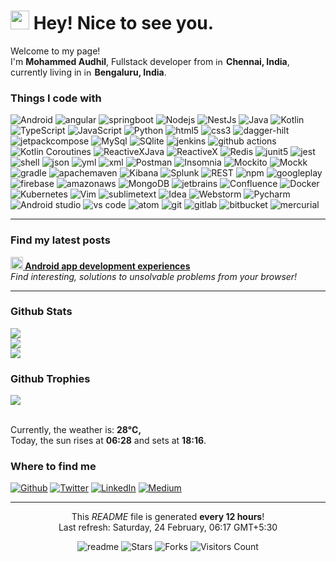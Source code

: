 <h1><img alt="sunglass" src="https://emojis.slackmojis.com/emojis/images/1531849430/4246/blob-sunglasses.gif?1531849430" width="30"/>
    Hey! Nice to see you.</h1>

<p>Welcome to my page! <br> I'm <b>Mohammed Audhil</b>, Fullstack developer from <img alt="india"
        src="https://cdn-icons-png.flaticon.com/512/330/330439.png" width="13"/> <b>Chennai, India</b>, currently living
    in <img alt="india" src="https://cdn-icons-png.flaticon.com/512/330/330439.png" width="13"/> <b>Bengaluru, India</b>. </p>
<h3>Things I code with</h3>
<p>
    <img alt="Android" src="https://img.shields.io/badge/Android-green?style=flat-square&logo=android&logoColor=white"/>
    <img alt="angular"
         src="https://img.shields.io/badge/-Angular-DD0031?style=flat-square&logo=angular&logoColor=white"/>
    <img alt="springboot" src="https://img.shields.io/badge/spingboot-black?style=flat-square&logo=springboot"/>
    <img alt="Nodejs" src="https://img.shields.io/badge/-Nodejs-43853d?style=flat-square&logo=Node.js&logoColor=white"/>
    <img alt="NestJs" src="https://img.shields.io/badge/-NestJs-ea2845?style=flat-square&logo=nestjs&logoColor=white"/>
    <img alt="Java" src="https://img.shields.io/badge/-Java-5382A1?style=flat-square"/>
    <img alt="Kotlin" src="https://img.shields.io/badge/-Kotlin-000000?style=flat-square&logo=kotlin&logoColor=white"/>
    <img alt="TypeScript"
         src="https://img.shields.io/badge/-TypeScript-007ACC?style=flat-square&logo=typescript&logoColor=white"/>
    <img alt="JavaScript"
         src="https://img.shields.io/badge/-JavaScript-yellow?style=flat-square&logo=javascript&logoColor=white"/>
    <img alt="Python" src="https://img.shields.io/badge/-Python-CC6699?style=flat-square&logo=python&logoColor=white"/>
    <img alt="html5" src="https://img.shields.io/badge/-HTML-E34F26?style=flat-square&logo=html5&logoColor=white"/>
    <img alt="css3" src="https://img.shields.io/badge/-CSS-2965f1?style=flat-square&logo=css3&logoColor=white"/>
    <img alt="dagger-hilt"
         src="https://img.shields.io/badge/Dagger-Hilt-green?style=flat-square&logo=android&logoColor=white"/>
    <img alt="jetpackcompose"
         src="https://img.shields.io/badge/-Android Jetpack Compose-43853d?style=flat-square&logo=jetpackcompose&logoColor=white"/>
    <img alt="MySql" src="https://img.shields.io/badge/-MySql-255d82?style=flat-square&logo=mysql&logoColor=white"/>
    <img alt="SQlite" src="https://img.shields.io/badge/-SQlite-478dc9?style=flat-square&logo=sqlite&logoColor=white"/>
    <img alt="jenkins" src="https://img.shields.io/badge/-Jenkins-red?style=flat-square&logo=jenkins&logoColor=white"/>
    <img alt="github actions"
         src="https://img.shields.io/badge/-Github_Actions-2088FF?style=flat-square&logo=github-actions&logoColor=white"/>
    <img alt="Kotlin Coroutines"
         src="https://img.shields.io/badge/-Kotlin Coroutines-000000?style=flat-square&logo=kotlin&logoColor=white"/>
    <img alt="ReactiveXJava"
         src="https://img.shields.io/badge/-RxJava-B7178C?style=flat-square&logo=reactivex&logoColor=white"/>
    <img alt="ReactiveX"
         src="https://img.shields.io/badge/-RxJs-B7178C?style=flat-square&logo=reactivex&logoColor=white"/>
    <img alt="Redis" src="https://img.shields.io/badge/-Redis-red?style=flat-square&logo=redis&logoColor=white"/>
    <img alt="junit5" src="https://img.shields.io/badge/-JUnit-5e922c?style=flat-square&logo=junit5&logoColor=white"/>
    <img alt="jest" src="https://img.shields.io/badge/-Jest-783b53?style=flat-square&logo=jest&logoColor=white"/>
    <img alt="shell"
         src="https://img.shields.io/badge/-Shell script-000000?style=flat-square&logo=gnubash&logoColor=white"/>
    <img alt="json" src="https://img.shields.io/badge/-JSON-000000?style=flat-square&logo=json&logoColor=white"/>
    <img alt="yml" src="https://img.shields.io/badge/-YML-pink?style=flat-square"/>
    <img alt="xml" src="https://img.shields.io/badge/-XML-orange?style=flat-square"/>
    <img alt="Postman"
         src="https://img.shields.io/badge/-Postman-ef5b25?style=flat-square&logo=postman&logoColor=white"/>
    <img alt="Insomnia"
         src="https://img.shields.io/badge/-Insomnia-5849BE?style=flat-square&logo=insomnia&logoColor=white"/>
    <img alt="Mockito" src="https://img.shields.io/badge/-Mockito-7aa541?style=flat-square"/>
    <img alt="Mockk" src="https://img.shields.io/badge/-Mockk-000000?style=flat-square&logo=kotlin&logoColor=white"/>
    <img alt="gradle" src="https://img.shields.io/badge/-Gradle-102f39?style=flat-square&logo=gradle&logoColor=white"/>
    <img alt="apachemaven"
         src="https://img.shields.io/badge/-Apache Maven-b73952?style=flat-square&logo=apachemaven&logoColor=white"/>
    <img alt="Kibana" src="https://img.shields.io/badge/-Kibana-d05286?style=flat-square&logo=kibana&logoColor=white"/>
    <img alt="Splunk" src="https://img.shields.io/badge/-Splunk-709e46?style=flat-square&logo=splunk&logoColor=white"/>
    <img alt="REST" src="https://img.shields.io/badge/-REST-E10098?style=flat-square"/>
    <img alt="npm" src="https://img.shields.io/badge/-NPM-CB3837?style=flat-square&logo=npm&logoColor=white"/>
    <img alt="googleplay"
         src="https://img.shields.io/badge/-Google Play-1a73e8?style=flat-square&logo=googleplay&logoColor=white"/>
    <img alt="firebase"
         src="https://img.shields.io/badge/-Firebase-yellow?style=flat-square&logo=firebase&logoColor=white"/>
    <img alt="amazonaws"
         src="https://img.shields.io/badge/-AWS-f29d38?style=flat-square&logo=amazonaws&logoColor=white"/>
    <img alt="MongoDB"
         src="https://img.shields.io/badge/-MongoDB-13aa52?style=flat-square&logo=mongodb&logoColor=white"/>
    <img alt="jetbrains"
         src="https://img.shields.io/badge/-JetBrains-000000?style=flat-square&logo=jetbrains&logoColor=white"/>
    <img alt="Confluence"
         src="https://img.shields.io/badge/-Confluence-3f85f7?style=flat-square&logo=confluence&logoColor=white"/>
    <img alt="Docker" src="https://img.shields.io/badge/-Docker-46a2f1?style=flat-square&logo=docker&logoColor=white"/>
    <img alt="Kubernetes"
         src="https://img.shields.io/badge/-Kubernetes-316ce6?style=flat-square&logo=kubernetes&logoColor=white"/>
    <img alt="Vim" src="https://img.shields.io/badge/-Vim-c6c6c6?style=flat-square&logo=vim&logoColor=white"/>
    <img alt="sublimetext"
         src="https://img.shields.io/badge/-Sublime Text-ea9637?style=flat-square&logo=sublimetext&logoColor=white"/>
    <img alt="Idea"
         src="https://img.shields.io/badge/-IntelliJ IDEA-e4455f?style=flat-square&logo=intellijidea&logoColor=white"/>
    <img alt="Webstorm"
         src="https://img.shields.io/badge/-Webstorm-57c3cd?style=flat-square&logo=webstorm&logoColor=white"/>
    <img alt="Pycharm"
         src="https://img.shields.io/badge/-Pycharm-9bd87e?style=flat-square&logo=pycharm&logoColor=white"/>
    <img alt="Android studio"
         src="https://img.shields.io/badge/-Android studio-4d82e5?style=flat-square&logo=androidstudio&logoColor=white"/>
    <img alt="vs code"
         src="https://img.shields.io/badge/-Visual Studio code-4ca2e6?style=flat-square&logo=visualstudiocode&logoColor=white"/>
    <img alt="atom" src="https://img.shields.io/badge/-Atom-66b683?style=flat-square&logo=atom&logoColor=white"/>
    <img alt="git" src="https://img.shields.io/badge/-Git-F05032?style=flat-square&logo=git&logoColor=white"/>
    <img alt="gitlab" src="https://img.shields.io/badge/-GitLab-FC6D27?style=flat-square&logo=gitlab&logoColor=white"/>
    <img alt="bitbucket"
         src="https://img.shields.io/badge/-BitBucket-2684FF?style=flat-square&logo=bitbucket&logoColor=white"/>
    <img alt="mercurial" src="https://img.shields.io/badge/-Hg-gray?style=flat-square&logo=mercurial&logoColor=white"/>
</p>

------------
<h3>Find my latest posts</h3>
<a href="https://medium.com/@audhilmohammed"><b><img
        src="https://emojipedia-us.s3.dualstack.us-west-1.amazonaws.com/thumbs/240/apple/237/fire_1f525.png" width="20"
        alt="new"/> Android app development experiences </b></a><br/><i>Find interesting, solutions to unsolvable
    problems from your browser!</i>

------------
<h3>Github Stats</h3>

![](https://github-readme-stats.vercel.app/api?username=Audhil&theme=monokai&hide_border=false&include_all_commits=false&count_private=false)
<br/>
![](https://github-readme-streak-stats.herokuapp.com/?user=Audhil&theme=monokai&hide_border=false)<br/>
![](https://github-readme-stats.vercel.app/api/top-langs/?username=Audhil&theme=monokai&hide_border=false&include_all_commits=false&count_private=false&layout=compact)
<br/>

<h3>Github Trophies</h3>

![](https://github-profile-trophy.vercel.app/?username=Audhil&theme=monokai&no-frame=false&no-bg=false&margin-w=4)<br/>

<br/>Currently, the weather is: <b> 28°C, <i></i></b><br>Today, the sun rises at
<b>06:28</b> and sets at <b>18:16</b>.

<h3>Where to find me</h3>
<p><a href="https://github.com/Audhil" target="_blank"><img alt="Github"
                                                            src="https://img.shields.io/badge/GitHub-%2312100E.svg?&style=for-the-badge&logo=Github&logoColor=white"/></a>
    <a href="https://twitter.com/MohammedAudhil" target="_blank"><img alt="Twitter"
                                                                      src="https://img.shields.io/badge/twitter-%231DA1F2.svg?&style=for-the-badge&logo=twitter&logoColor=white"/></a>
    <a href="https://www.linkedin.com/in/audhil/" target="_blank"><img alt="LinkedIn"
                                                                       src="https://img.shields.io/badge/linkedin-%230077B5.svg?&style=for-the-badge&logo=linkedin&logoColor=white"/></a>
    <a href="https://medium.com/@audhilmohammed" target="_blank"><img alt="Medium"
                                                                      src="https://img.shields.io/badge/medium-%2312100E.svg?&style=for-the-badge&logo=medium&logoColor=white"/></a>
</p>

------------
<p align="center">This <i>README</i> file is generated <b>every 12 hours</b>!<br>Last refresh: Saturday, 24 February, 06:17 GMT+5:30<br/>
</p>
<p align="center">
    <img alt="readme" src="https://github.com/Audhil/Audhil/workflows/README%20build/badge.svg"/>
    <img alt="Stars" src="https://img.shields.io/github/stars/Audhil/Audhil?style=flat-square&labelColor=343b41"/>
    <img alt="Forks" src="https://img.shields.io/github/forks/Audhil/Audhil?style=flat-square&labelColor=343b41"/>
    <img alt="Visitors Count" src="https://komarev.com/ghpvc/?username=Audhil&label=Visitors+Count&color=brightgreen"/>
</p>
